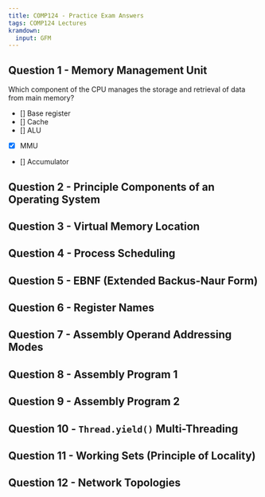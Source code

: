 ```yaml
---
title: COMP124 - Practice Exam Answers
tags: COMP124 Lectures
kramdown:
  input: GFM
---
```

## Question 1 - Memory Management Unit
Which component of the CPU manages the storage and retrieval of data from main memory?

- [] Base register
- [] Cache
- [] ALU
- [x] MMU
- [] Accumulator

## Question 2 - Principle Components of an Operating System

## Question 3 - Virtual Memory Location

## Question 4 - Process Scheduling

## Question 5 - EBNF (Extended Backus-Naur Form)

## Question 6 - Register Names

## Question 7 - Assembly Operand Addressing Modes

## Question 8 - Assembly Program 1

## Question 9 - Assembly Program 2

## Question 10 - `Thread.yield()` Multi-Threading

## Question 11 - Working Sets (Principle of Locality)

## Question 12 - Network Topologies
